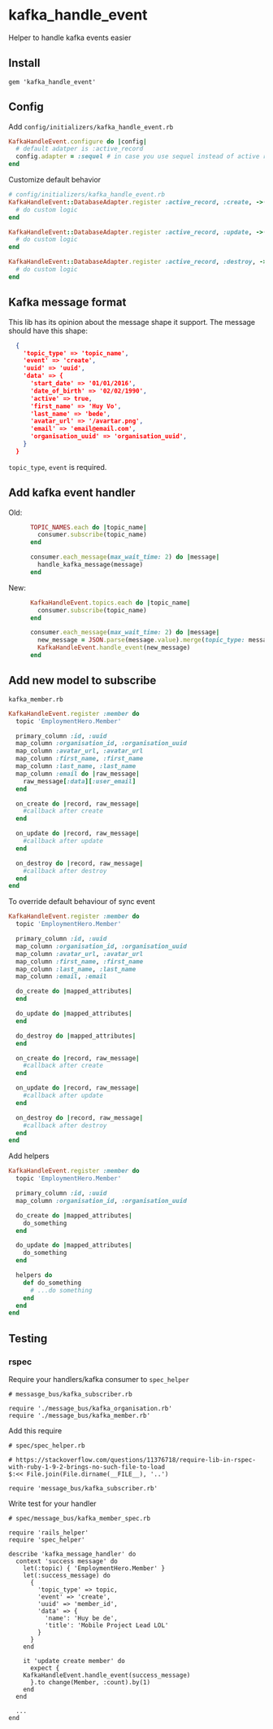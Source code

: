 # kafka_handle_event
Helper to handle kafka events easier

## Install
```
gem 'kafka_handle_event'
```

## Config
Add `config/initializers/kafka_handle_event.rb`
```ruby
KafkaHandleEvent.configure do |config|
  # default adatper is :active_record
  config.adapter = :sequel # in case you use sequel instead of active record
end
```

Customize default behavior
```ruby
# config/initializers/kafka_handle_event.rb
KafkaHandleEvent::DatabaseAdapter.register :active_record, :create, ->(model_class, attributes) do
  # do custom logic
end

KafkaHandleEvent::DatabaseAdapter.register :active_record, :update, ->(model_class, id, attributes) do
  # do custom logic
end

KafkaHandleEvent::DatabaseAdapter.register :active_record, :destroy, ->(model_class, id, attributes) do
  # do custom logic
end

```

## Kafka message format
This lib has its opinion about the message shape it support. The message should have this shape:
```json
  {
    'topic_type' => 'topic_name',
    'event' => 'create',
    'uuid' => 'uuid',
    'data' => {
      'start_date' => '01/01/2016',
      'date_of_birth' => '02/02/1990',
      'active' => true,
      'first_name' => 'Huy Vo',
      'last_name' => 'bede',
      'avatar_url' => '/avartar.png',
      'email' => 'email@email.com',
      'organisation_uuid' => 'organisation_uuid',
    }
  }
```

`topic_type`, `event` is required.

## Add kafka event handler

Old:
```ruby
      TOPIC_NAMES.each do |topic_name|
        consumer.subscribe(topic_name)
      end

      consumer.each_message(max_wait_time: 2) do |message|
        handle_kafka_message(message)
      end
```

New:
```ruby
      KafkaHandleEvent.topics.each do |topic_name|
        consumer.subscribe(topic_name)
      end

      consumer.each_message(max_wait_time: 2) do |message|
        new_message = JSON.parse(message.value).merge(topic_type: message.topic)
        KafkaHandleEvent.handle_event(new_message)
      end
```

## Add new model to subscribe

`kafka_member.rb`
```ruby
KafkaHandleEvent.register :member do
  topic 'EmploymentHero.Member'

  primary_column :id, :uuid 
  map_column :organisation_id, :organisation_uuid
  map_column :avatar_url, :avatar_url
  map_column :first_name, :first_name
  map_column :last_name, :last_name
  map_column :email do |raw_message|
    raw_message[:data][:user_email]
  end

  on_create do |record, raw_message|
    #callback after create
  end

  on_update do |record, raw_message|
    #callback after update
  end

  on_destroy do |record, raw_message|
    #callback after destroy
  end
end

```

To override default behaviour of sync event

```ruby
KafkaHandleEvent.register :member do
  topic 'EmploymentHero.Member'

  primary_column :id, :uuid 
  map_column :organisation_id, :organisation_uuid
  map_column :avatar_url, :avatar_url
  map_column :first_name, :first_name
  map_column :last_name, :last_name
  map_column :email, :email

  do_create do |mapped_attributes|
  end

  do_update do |mapped_attributes|
  end

  do_destroy do |mapped_attributes|
  end

  on_create do |record, raw_message|
    #callback after create
  end

  on_update do |record, raw_message|
    #callback after update
  end

  on_destroy do |record, raw_message|
    #callback after destroy
  end
end
```

Add helpers


```ruby
KafkaHandleEvent.register :member do
  topic 'EmploymentHero.Member'

  primary_column :id, :uuid 
  map_column :organisation_id, :organisation_uuid

  do_create do |mapped_attributes|
    do_something
  end

  do_update do |mapped_attributes|
    do_something
  end

  helpers do
    def do_something
      # ...do something
    end
  end
end
```


## Testing
### rspec

Require your handlers/kafka consumer to `spec_helper`

```
# messasge_bus/kafka_subscriber.rb

require './message_bus/kafka_organisation.rb'
require './message_bus/kafka_member.rb'

```

Add this require
```
# spec/spec_helper.rb

# https://stackoverflow.com/questions/11376718/require-lib-in-rspec-with-ruby-1-9-2-brings-no-such-file-to-load
$:<< File.join(File.dirname(__FILE__), '..')

require 'message_bus/kafka_subscriber.rb'

```

Write test for your handler
```
# spec/message_bus/kafka_member_spec.rb

require 'rails_helper'
require 'spec_helper'

describe 'kafka_message_handler' do
  context 'success message' do
    let(:topic) { 'EmploymentHero.Member' }
    let(:success_message) do
      {
        'topic_type' => topic,
        'event' => 'create',
        'uuid' => 'member_id',
        'data' => {
          'name': 'Huy be de',
          'title': 'Mobile Project Lead LOL'
        }
      }
    end

    it 'update create member' do
      expect {
	KafkaHandleEvent.handle_event(success_message)
      }.to change(Member, :count).by(1)
    end
  end

  ...
end


```
